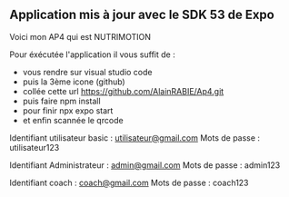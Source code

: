 ## Application mis à jour avec le SDK 53 de Expo


Voici mon AP4 qui est NUTRIMOTION

Pour éxécutée l'application il vous suffit de :
- vous rendre sur visual studio code
- puis la 3ème icone (github)
- collée cette url  https://github.com/AlainRABIE/Ap4.git
- puis faire npm install
- pour finir npx expo start
- et enfin scannée le qrcode 

Identifiant utilisateur basic : utilisateur@gmail.com 
Mots de passe : utilisateur123

Identifiant Administrateur : admin@gmail.com 
Mots de passe : admin123

Identifiant coach : coach@gmail.com 
Mots de passe : coach123

